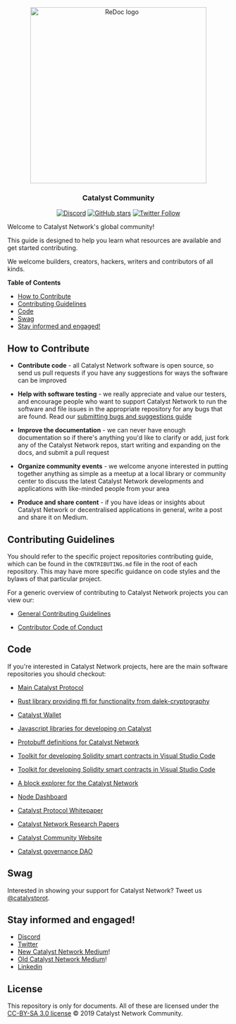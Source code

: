 <div align="center">
  <img alt="ReDoc logo" src="https://raw.githubusercontent.com/catalyst-network/Community/master/media-pack/logo.png" width="400px" />

  ### Catalyst Community
 
[![Discord](https://img.shields.io/discord/713661828239982683?color=blueviolet&label=discord)](https://discord.gg/3JmXRXv)
[![GitHub stars](https://img.shields.io/github/stars/catalyst-network/community?style=social)](https://github.com/catalyst-network/Catalyst/stargazers)
[![Twitter Follow](https://img.shields.io/twitter/follow/catalystprot?style=social)](https://twitter.com/catalystprot)
</div>

Welcome to Catalyst Network's global community! 

This guide is designed to help you learn what resources are available and get started contributing.

We welcome builders, creators, hackers, writers and contributors of all kinds.

**Table of Contents**
<!-- TOC -->

  - [How to Contribute](#how-to-contribute)
  - [Contributing Guidelines](#contributing-guidelines)
  - [Code](#code)
  - [Swag](#swag)
  - [Stay informed and engaged!](#stay-informed-and-engaged)

<!-- /TOC -->

## How to Contribute

-  **Contribute code** - all Catalyst Network software is open source, so send us pull requests if you have any suggestions for ways the software can be improved

-  **Help with software testing** - we really appreciate and value our testers, and encourage people who want to support Catalyst Network to run the software and file issues in the appropriate repository for any bugs that are found. Read our [submitting bugs and suggestions guide](https://github.com/catalyst-network/community/blob/master/CONTRIBUTING.md#issue-reporting-guidelines)

-  **Improve the documentation** - we can never have enough documentation so if there's anything you'd like to clarify or add, just fork any of the Catalyst Network repos, start writing and expanding on the docs, and submit a pull request

-  **Organize community events** - we welcome anyone interested in putting together anything as simple as a meetup at a local library or community center to discuss the latest Catalyst Network developments and applications with like-minded people from your area

-  **Produce and share content** - if you have ideas or insights about Catalyst Network or decentralised applications in general, write a post and share it on Medium.

## Contributing Guidelines

You should refer to the specific project repositories contributing guide, which can be found in the `CONTRIBUTING.md` file in the root of each repository. This may have more specific guidance on code styles and the bylaws of that particular project.

For a generic overview of contributing to Catalyst Network projects you can view our:

* [General Contributing Guidelines](https://github.com/catalyst-network/community/blob/master/CONTRIBUTING.md)

* [Contributor Code of Conduct](https://github.com/catalyst-network/Community/blob/master/CODE_OF_CONDUCT.md)

## Code

If you're interested in Catalyst Network projects, here are the main software repositories you should checkout:

* [Main Catalyst Protocol](https://github.com/catalyst-network/Catalyst)

* [Rust library providing ffi for functionality from dalek-cryptography](https://github.com/catalyst-network/Catalyst-rs)

* [Catalyst Wallet](https://github.com/catalyst-network/Catalyst-wallet)

* [Javascript libraries for developing on Catalyst](https://github.com/catalyst-network/Catalyst-js)

* [Protobuff definitions for Catalyst Network](https://github.com/catalyst-network/Protocol)

* [Toolkit for developing Solidity smart contracts in Visual Studio Code](https://github.com/catalyst-network/Cat-Blockchain-Toolkit)

* [Toolkit for developing Solidity smart contracts in Visual Studio Code](https://github.com/catalyst-network/catalyst-vscode)

* [A block explorer for the Catalyst Network](https://github.com/catalyst-network/expedition)

* [Node Dashboard](https://github.com/catalyst-network/node-dashboard)

* [Catalyst Protocol Whitepaper](https://github.com/catalyst-network/whitepaper)

* [Catalyst Network Research Papers](https://github.com/catalyst-network/Research)

* [Catalyst Community Website](https://github.com/catalyst-network/catalystnetwork.github.io)

* [Catalyst governance DAO](https://github.com/catalyst-network/KatalDAO)

## Swag

Interested in showing your support for Catalyst Network?  Tweet us [@catalystprot](https://twitter.com/catalystprot).

## Stay informed and engaged!

- [Discord](https://discord.gg/3JmXRXv)
- [Twitter](https://twitter.com/catalystprot)
- [New Catalyst Network Medium](https://medium.com/catalystprotocol)!
- [Old Catalyst Network Medium](https://medium.com/catalystnetorg)!
- [Linkedin](https://www.linkedin.com/company/catalyst-network/about/)

## License

This repository is only for documents. All of these are licensed under the [CC-BY-SA 3.0 license](LICENSE) © 2019 Catalyst Network Community.
